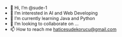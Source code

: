 - 👋 Hi, I’m @sude-1
- 👀 I’m interested in AI and Web Developing
- 🌱 I’m currently learning Java and Python
- 💞️ I’m looking to collaborate on ...
- 📫 How to reach me haticesudekorucu@gmail.com

<!---
sude-1/sude-1 is a ✨ special ✨ repository because its `README.md` (this file) appears on your GitHub profile.
You can click the Preview link to take a look at your changes.
--->
